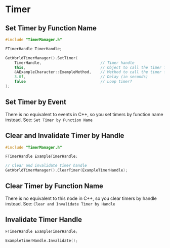 # Timer

## Set Timer by Function Name

```cpp
#include "TimerManager.h"

FTimerHandle TimerHandle;

GetWorldTimerManager().SetTimer(
	TimerHandle,                          // Timer handle
	this,                                 // Object to call the timer function on
	&AExampleCharacter::ExampleMethod,    // Method to call the timer function on
	3.0f,                                 // Delay (in seconds)
	false                                 // Loop timer?
);
```

## Set Timer by Event

There is no equivalent to events in C++, so you set timers by function name instead.
See: `Set Timer by Function Name`

## Clear and Invalidate Timer by Handle

```cpp
#include "TimerManager.h"

FTimerHandle ExampleTimerHandle;

// Clear and invalidate timer handle
GetWorldTimerManager().ClearTimer(ExampleTimerHandle);
```

## Clear Timer by Function Name

There is no equivalent to this node in C++, so you clear timers by handle instead.
See: `Clear and Invalidate Timer by Handle`

## Invalidate Timer Handle

```cpp
FTimerHandle ExampleTimerHandle;

ExampleTimerHandle.Invalidate();
```
